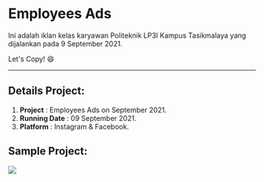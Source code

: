 # Employees Ads

Ini adalah iklan kelas karyawan Politeknik LP3I Kampus Tasikmalaya yang dijalankan pada 9 September 2021.

Let's Copy! 😄

<hr>

## Details Project:

1. **Project** : Employees Ads on September 2021.
2. **Running Date** : 09 September 2021.
3. **Platform** : Instagram & Facebook.

## Sample Project:

![](/employee-ads.png)